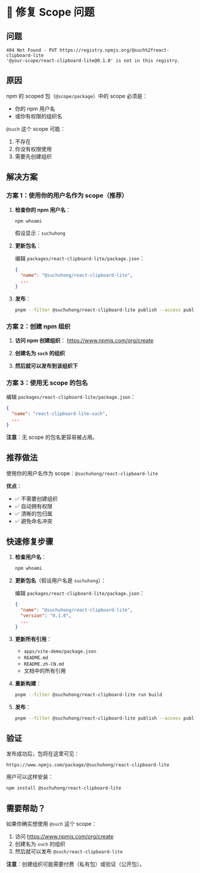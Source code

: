 # 🔧 修复 Scope 问题

## 问题

```
404 Not Found - PUT https://registry.npmjs.org/@such%2freact-clipboard-lite
'@your-scope/react-clipboard-lite@0.1.0' is not in this registry.
```

## 原因

npm 的 scoped 包（`@scope/package`）中的 scope 必须是：

- 你的 npm 用户名
- 或你有权限的组织名

`@such` 这个 scope 可能：

1. 不存在
2. 你没有权限使用
3. 需要先创建组织

## 解决方案

### 方案 1：使用你的用户名作为 scope（推荐）

1. **检查你的 npm 用户名**：

   ```bash
   npm whoami
   ```

   假设显示：`suchuhong`

2. **更新包名**：

   编辑 `packages/react-clipboard-lite/package.json`：

   ```json
   {
     "name": "@suchuhong/react-clipboard-lite",
     ...
   }
   ```

3. **发布**：
   ```bash
   pnpm --filter @suchuhong/react-clipboard-lite publish --access public
   ```

### 方案 2：创建 npm 组织

1. **访问 npm 创建组织**：
   https://www.npmjs.com/org/create

2. **创建名为 `such` 的组织**

3. **然后就可以发布到该组织下**

### 方案 3：使用无 scope 的包名

编辑 `packages/react-clipboard-lite/package.json`：

```json
{
  "name": "react-clipboard-lite-such",
  ...
}
```

**注意**：无 scope 的包名更容易被占用。

## 推荐做法

使用你的用户名作为 scope：`@suchuhong/react-clipboard-lite`

**优点**：

- ✅ 不需要创建组织
- ✅ 自动拥有权限
- ✅ 清晰的包归属
- ✅ 避免命名冲突

## 快速修复步骤

1. **检查用户名**：

   ```bash
   npm whoami
   ```

2. **更新包名**（假设用户名是 `suchuhong`）：

   编辑 `packages/react-clipboard-lite/package.json`：

   ```json
   {
     "name": "@suchuhong/react-clipboard-lite",
     "version": "0.1.0",
     ...
   }
   ```

3. **更新所有引用**：
   - `apps/vite-demo/package.json`
   - `README.md`
   - `README.zh-CN.md`
   - 文档中的所有引用

4. **重新构建**：

   ```bash
   pnpm --filter @suchuhong/react-clipboard-lite run build
   ```

5. **发布**：
   ```bash
   pnpm --filter @suchuhong/react-clipboard-lite publish --access public
   ```

## 验证

发布成功后，包将在这里可见：

```
https://www.npmjs.com/package/@suchuhong/react-clipboard-lite
```

用户可以这样安装：

```bash
npm install @suchuhong/react-clipboard-lite
```

## 需要帮助？

如果你确实想使用 `@such` 这个 scope：

1. 访问 https://www.npmjs.com/org/create
2. 创建名为 `such` 的组织
3. 然后就可以发布 `@such/react-clipboard-lite`

**注意**：创建组织可能需要付费（私有包）或验证（公开包）。
